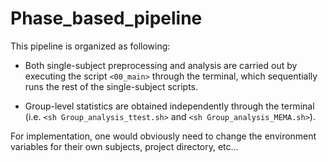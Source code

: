 # Phase_based_pipeline

This pipeline is organized as following:

* Both single-subject preprocessing and analysis are carried out by executing the script `<00_main>` through the terminal, which sequentially runs the rest of the single-subject scripts. 

* Group-level statistics are obtained independently through the terminal (i.e. `<sh Group_analysis_ttest.sh>` and `<sh Group_analysis_MEMA.sh>`).  

For implementation, one would obviously need to change the environment variables for their own subjects, project directory, etc...
